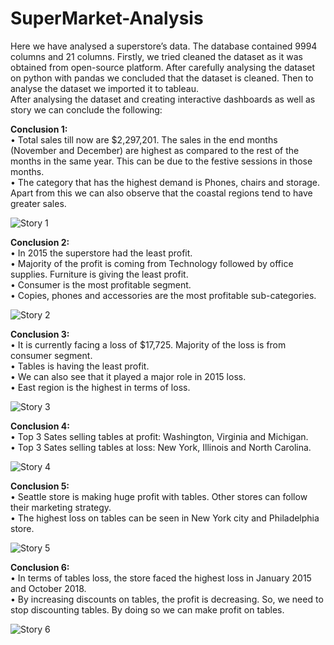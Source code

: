 # SuperMarket-Analysis

Here we have analysed a superstore’s data. The database contained 9994 columns and 21 columns. Firstly, we tried cleaned the dataset as it was obtained from open-source platform. After carefully analysing the dataset on python with pandas we concluded that the dataset is cleaned. Then to analyse the dataset we imported it to tableau.  
After analysing the dataset and creating interactive dashboards as well as story we can conclude the following:    

**Conclusion 1:**  
•	Total sales till now are $2,297,201. The sales in the end months (November and December) are highest as compared to the rest of the months in the same year. This can be due to the festive sessions in those months.  
•	The category that has the highest demand is Phones, chairs and storage. Apart from this we can also observe that the coastal regions tend to have greater sales.  

![Story 1](https://user-images.githubusercontent.com/107141644/177140385-bcfca489-6748-4088-bfce-a0210f02455d.png)  

**Conclusion 2:**  
•	In 2015 the superstore had the least profit.   
•	Majority of the profit is coming from Technology followed by office supplies. Furniture is giving the least profit.   
•	Consumer is the most profitable segment.   
•	Copies, phones and accessories are the most profitable sub-categories.  

![Story 2](https://user-images.githubusercontent.com/107141644/177143696-a29c2128-843d-4151-bb23-dbd3eb9ea347.png)  

**Conclusion 3:**  
•	It is currently facing a loss of $17,725. Majority of the loss is from consumer segment.  
•	Tables is having the least profit.  
•	We can also see that it played a major role in 2015 loss.  
•	East region is the highest in terms of loss.  

![Story 3](https://user-images.githubusercontent.com/107141644/177144986-fdbbc1aa-e289-4631-b3a3-6a765258cd3c.png)  

**Conclusion 4:**  
•	Top 3 Sates selling tables at profit: Washington, Virginia and Michigan.  
•	Top 3 Sates selling tables at loss: New York, Illinois and North Carolina.  

![Story 4](https://user-images.githubusercontent.com/107141644/177150222-cfae28ec-dae9-4f79-b4f9-528433732f3b.png)  

**Conclusion 5:**  
•	Seattle store is making huge profit with tables. Other stores can follow their marketing strategy.  
•	The highest loss on tables can be seen in New York city and Philadelphia store.   

![Story 5](https://user-images.githubusercontent.com/107141644/177150883-6c89ce59-fc75-428f-8fc7-f95bccccd854.png)  

**Conclusion 6:**  
•	In terms of tables loss, the store faced the highest loss in January 2015 and October 2018.  
•	By increasing discounts on tables, the profit is decreasing. So, we need to stop discounting tables. By doing so we can make profit on tables.   

![Story 6](https://user-images.githubusercontent.com/107141644/177153141-44b08014-8e47-49ed-b1ba-4907bb3eda5b.png)


